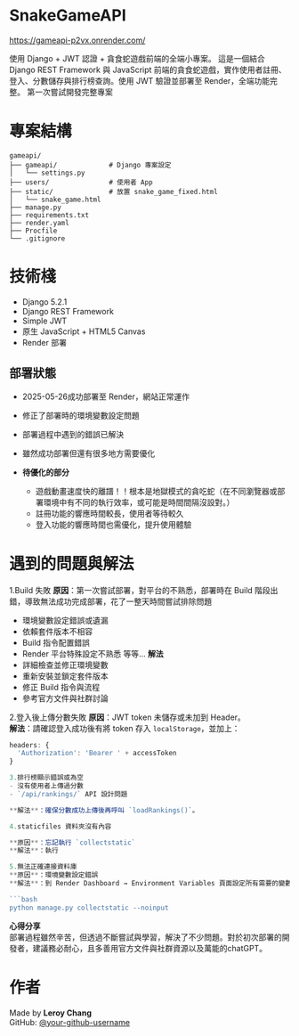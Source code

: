 # SnakeGameAPI

https://gameapi-p2vx.onrender.com/

使用 Django + JWT 認證 + 貪食蛇遊戲前端的全端小專案。
這是一個結合 Django REST Framework 與 JavaScript 前端的貪食蛇遊戲，實作使用者註冊、登入、分數儲存與排行榜查詢。使用 JWT 驗證並部署至 Render，全端功能完整。
第一次嘗試開發完整專案

# 專案結構
```
gameapi/
├── gameapi/             # Django 專案設定
│   └── settings.py
├── users/               # 使用者 App
├── static/              # 放置 snake_game_fixed.html
│   └── snake_game.html
├── manage.py
├── requirements.txt
├── render.yaml
├── Procfile
└── .gitignore
```

# 技術棧
- Django 5.2.1
- Django REST Framework
- Simple JWT
- 原生 JavaScript + HTML5 Canvas
- Render 部署

## 部署狀態

- 2025-05-26成功部署至 Render，網站正常運作 
- 修正了部署時的環境變數設定問題  
- 部署過程中遇到的錯誤已解決  
- 雖然成功部署但還有很多地方需要優化
  
- **待優化的部分**  
  - 遊戲動畫速度快的離譜！！根本是地獄模式的貪吃蛇（在不同瀏覽器或部署環境中有不同的執行效率，或可能是時間間隔沒設對。）
  - 註冊功能的響應時間較長，使用者等待較久  
  - 登入功能的響應時間也需優化，提升使用體驗  

# 遇到的問題與解法

1.Build 失敗
**原因**：第一次嘗試部署，對平台的不熟悉，部署時在 Build 階段出錯，導致無法成功完成部署，花了一整天時間嘗試排除問題
  - 環境變數設定錯誤或遺漏  
  - 依賴套件版本不相容  
  - Build 指令配置錯誤  
  - Render 平台特殊設定不熟悉  等等...
**解法**  
  - 詳細檢查並修正環境變數  
  - 重新安裝並鎖定套件版本  
  - 修正 Build 指令與流程  
  - 參考官方文件與社群討論  

2.登入後上傳分數失敗
**原因**：JWT token 未儲存或未加到 Header。  
**解法**：請確認登入成功後有將 token 存入 `localStorage`，並加上：

```js
headers: {
  'Authorization': 'Bearer ' + accessToken
}

3.排行榜顯示錯誤或為空
- 沒有使用者上傳過分數
- `/api/rankings/` API 設計問題

**解法**：確保分數成功上傳後再呼叫 `loadRankings()`。

4.staticfiles 資料夾沒有內容

**原因**：忘記執行 `collectstatic`  
**解法**：執行

5.無法正確連接資料庫
**原因**：環境變數設定錯誤
**解法**：到 Render Dashboard → Environment Variables 頁面設定所有需要的變數

```bash
python manage.py collectstatic --noinput
```
**心得分享**  
  部署過程雖然辛苦，但透過不斷嘗試與學習，解決了不少問題。對於初次部署的開發者，建議務必耐心，且多善用官方文件與社群資源以及萬能的chatGPT。
  
# 作者
Made by **Leroy Chang**  
GitHub: [@your-github-username](https://github.com/your-github-username)
